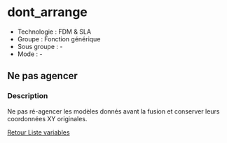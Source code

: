 # dont_arrange

* Technologie : FDM & SLA
* Groupe : Fonction générique
* Sous groupe : -
* Mode : -

## Ne pas agencer

### Description

Ne pas ré-agencer les modèles donnés avant la fusion et conserver leurs coordonnées XY originales.

[Retour Liste variables](variable_list.md)